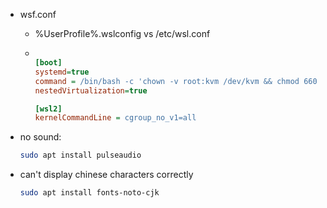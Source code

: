- wsf.conf
	- %UserProfile%\.wslconfig vs /etc/wsl.conf
	- ``` ini
	  
	  [boot]
	  systemd=true
	  command = /bin/bash -c 'chown -v root:kvm /dev/kvm && chmod 660 /dev/kvm'
	  nestedVirtualization=true
	  
	  [wsl2]
	  kernelCommandLine = cgroup_no_v1=all
	  
	  ```
	  
- no sound: 
    ```bash
    sudo apt install pulseaudio
    ```
- can't display chinese characters correctly
  ```bash
  sudo apt install fonts-noto-cjk
  ```
